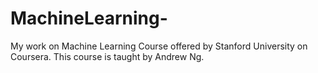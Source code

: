 # MachineLearning-
My work on Machine Learning Course offered by Stanford University on Coursera. This course is taught by Andrew Ng.
